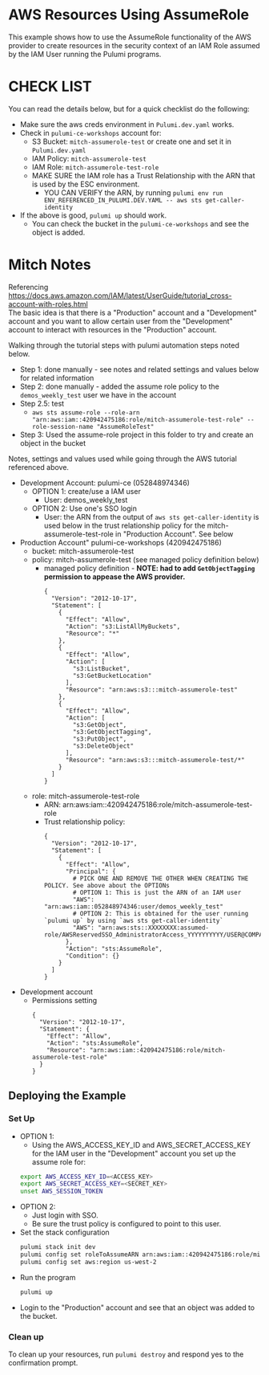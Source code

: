 # AWS Resources Using AssumeRole

This example shows how to use the AssumeRole functionality of the AWS provider
to create resources in the security context of an IAM Role assumed by the IAM
User running the Pulumi programs.

# CHECK LIST
You can read the details below, but for a quick checklist do the following:
* Make sure the aws creds environment in `Pulumi.dev.yaml` works.
* Check in `pulumi-ce-workshops` account for:
  * S3 Bucket: `mitch-assumerole-test` or create one and set it in `Pulumi.dev.yaml`
  * IAM Policy: `mitch-assumerole-test` 
  * IAM Role: `mitch-assumerole-test-role` 
  * MAKE SURE the IAM role has a Trust Relationship with the ARN that is used by the ESC environment. 
    * YOU CAN VERIFY the ARN, by running `pulumi env run ENV_REFERENCED_IN_PULUMI.DEV.YAML -- aws sts get-caller-identity`
* If the above is good, `pulumi up` should work.
  * You can check the bucket in the `pulumi-ce-workshops` and see the object is added.

# Mitch Notes
Referencing https://docs.aws.amazon.com/IAM/latest/UserGuide/tutorial_cross-account-with-roles.html  
The basic idea is that there is a "Production" account and a "Development" account and you want to allow certain user from the "Development" account to interact with resources in the "Production" account.

Walking through the tutorial steps with pulumi automation steps noted below.
* Step 1: done manually - see notes and related settings and values below for related information
* Step 2: done manually - added the assume role policy to the `demos_weekly_test` user we have in the account
* Step 2.5: test
  * `aws sts assume-role --role-arn "arn:aws:iam::420942475186:role/mitch-assumerole-test-role" --role-session-name "AssumeRoleTest"`
* Step 3: Used the assume-role project in this folder to try and create an object in the bucket

Notes, settings and values used while going through the AWS tutorial referenced above.
* Development Account: pulumi-ce (052848974346)
  * OPTION 1: create/use a IAM user
    * User: demos_weekly_test
  * OPTION 2: Use one's SSO login
    * User: the ARN from the output of `aws sts get-caller-identity` is used below in the trust relationship policy for the mitch-assumerole-test-role in "Production Account". See below
* Production Account" pulumi-ce-workshops (420942475186)
  * bucket: mitch-assumerole-test
  * policy: mitch-assumerole-test (see managed policy definition below)
    * managed policy definition - **NOTE: had to add `GetObjectTagging` permission to appease the AWS provider.**
      ```
      {
        "Version": "2012-10-17",
        "Statement": [
          {
            "Effect": "Allow",
            "Action": "s3:ListAllMyBuckets",
            "Resource": "*"
          },
          {
            "Effect": "Allow",
            "Action": [
              "s3:ListBucket",
              "s3:GetBucketLocation"
            ],
            "Resource": "arn:aws:s3:::mitch-assumerole-test"
          },
          {
            "Effect": "Allow",
            "Action": [
              "s3:GetObject",
              "s3:GetObjectTagging",
              "s3:PutObject",
              "s3:DeleteObject"
            ],
            "Resource": "arn:aws:s3:::mitch-assumerole-test/*"
          }
        ]
      }
      ```
  * role: mitch-assumerole-test-role
    * ARN: arn:aws:iam::420942475186:role/mitch-assumerole-test-role
    * Trust relationship policy:
      ```
      {
        "Version": "2012-10-17",
        "Statement": [
          {
            "Effect": "Allow",
            "Principal": {
              # PICK ONE AND REMOVE THE OTHER WHEN CREATING THE POLICY. See above about the OPTIONs
              # OPTION 1: This is just the ARN of an IAM user 
              "AWS": "arn:aws:iam::052848974346:user/demos_weekly_test"
              # OPTION 2: This is obtained for the user running `pulumi up` by using `aws sts get-caller-identity`
              "AWS": "arn:aws:sts::XXXXXXXX:assumed-role/AWSReservedSSO_AdministratorAccess_YYYYYYYYYY/USER@COMPANY.com"
            },
            "Action": "sts:AssumeRole",
            "Condition": {}
          }
        ]
      }
      ```
* Development account
  * Permissions setting 
    ```
    {
      "Version": "2012-10-17",
      "Statement": {
        "Effect": "Allow",
        "Action": "sts:AssumeRole",
        "Resource": "arn:aws:iam::420942475186:role/mitch-assumerole-test-role"
      }
    }
    ```


## Deploying the Example

### Set Up

* OPTION 1:
  * Using the AWS_ACCESS_KEY_ID and AWS_SECRET_ACCESS_KEY for the IAM user in the "Development" account you set up the assume role for:
  ```bash
  export AWS_ACCESS_KEY_ID=<ACCESS_KEY>
  export AWS_SECRET_ACCESS_KEY=<SECRET_KEY>
  unset AWS_SESSION_TOKEN
  ```
* OPTION 2:
  * Just login with SSO.
  * Be sure the trust policy is configured to point to this user.
* Set the stack configuration
  ```bash
  pulumi stack init dev
  pulumi config set roleToAssumeARN arn:aws:iam::420942475186:role/mitch-assumerole-test-role # FROM ABOVE
  pulumi config set aws:region us-west-2
  ```
* Run the program
  ```bash
  pulumi up
  ```
* Login to the "Production" account and see that an object was added to the bucket.

### Clean up

To clean up your resources, run `pulumi destroy` and respond yes to the
confirmation prompt.

[app]: https://app.pulumi.com/
